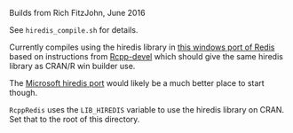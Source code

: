 Builds from Rich FitzJohn, June 2016

See `hiredis_compile.sh` for details.

Currently compiles using the hiredis library in [this windows port of Redis](https://github.com/dmajkic/redis) based on instructions from [Rcpp-devel](http://lists.r-forge.r-project.org/pipermail/rcpp-devel/2014-May/007584.html) which should give the same hiredis library as CRAN/R win builder use.

The [Microsoft hiredis port](https://github.com/Microsoft/hiredis) would likely be a much better place to start though.

`RcppRedis` uses the `LIB_HIREDIS` variable to use the hiredis library on CRAN.  Set that to the root of this directory.
